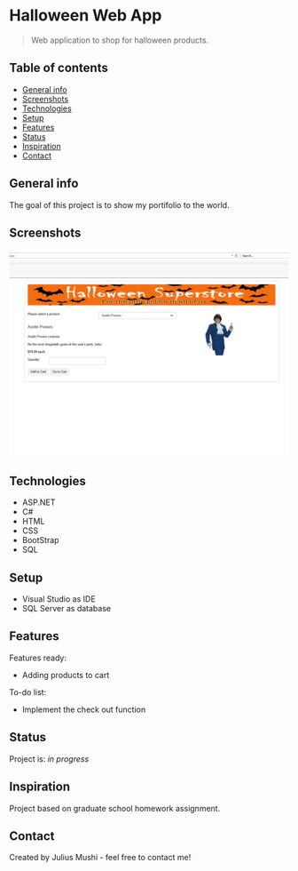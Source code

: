 # Halloween Web App
> Web application to shop for halloween products.

## Table of contents
* [General info](#general-info)
* [Screenshots](#screenshots)
* [Technologies](#technologies)
* [Setup](#setup)
* [Features](#features)
* [Status](#status)
* [Inspiration](#inspiration)
* [Contact](#contact)

## General info
The goal of this project is to show my portifolio to the world.

## Screenshots
![halloween](./halloween.png)

## Technologies
* ASP.NET
* C#
* HTML
* CSS
* BootStrap
* SQL


## Setup
* Visual Studio as IDE
* SQL Server as database

## Features
Features ready:
* Adding products to cart

To-do list:
* Implement the check out function

## Status
Project is: _in progress_

## Inspiration
Project based on graduate school homework assignment.

## Contact
Created by Julius Mushi - feel free to contact me!
